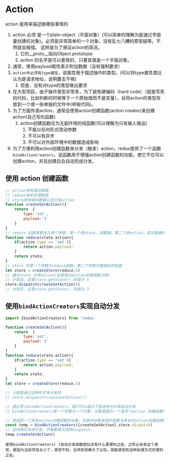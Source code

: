 # Action
action 是用来描述做哪些事情的


1. action 必须 是一个plain-object（平面对象）(可以简单的理解为是通过字面量创建的对象)。必须是非常简单的一个对象，没有乱七八糟的原型链等。不然就会报错。 这样是为了保证action的简洁。
   1. 它的__proto__指向Object.prototype
   2. action 的名字是可以更改的，只要其值是一个平面对象。
2. 通常，使用payload属性表示附加数据（没有强制要求）
3. ```action中必须有type属性```，该属性用于描述操作的类型。(可以将type属性类比认为是请求地址，说明要去干嘛)
   1. 但是，没有对type的类型做出要求
4. 在大型项目，由于操作类型非常多，为了避免硬编码（hard code）（就是写死的代码，比如判断的时候等于一个原始值而不是变量），会将action的类型存放到一个或一些单独的文件中(样板代码)。
5. 为了方面传递action，通常会使用action创建函数(action creator)来创建action(自己写的函数)
   1. action创建函数应为无副作用的纯函数(可以理解为只有输入输出)
      1. 不能以任何形式改动参数
      2. 不可以有异步
      3. 不可以对外部环境中的数据造成影响
6. 为了方便利用action创建函数来分发（触发）action，redux提供了一个函数```bindActionCreators```，该函数用于增强action创建函数的功能，使它不仅可以创建action，并且创建后会自动完成分发。

## 使用 action 创建函数
```js
// action用来描述数据
// reduce用来处理数据
// store用来储存数据以及分发action
function createSetAction(){
    return  {
        type:'set',
        payload:'3'
    }
}
// reduce 函数需要传入两个参数，第一个是state，即数据，第二个是action，即对数据的描述
function reduce(state,action){
    if(action.type == 'set'){
        return action.payload;
    }
    return state;
}
// store 的第一个参数为reduce函数，第二个参数为数据的初始值
let store = createStore(reduce,5)
// 通过store 分发action(这里是以action创建函数为例)
// 分发前，这里store.getState() 的值为 5
store.dispatch(createSetAction())
// 分发后，这里store.getState() 的值为 3
```

## 使用```bindActionCreators```实现自动分发
```js
import {bindActionCreators} from 'redux'

function createSetAction(){
    return  {
        type:'set',
        payload:'3'
    }
}
function reduce(state,action){
    if(action.type == 'set'){
        return action.payload;
    }
    return state;
}
let store = createStore(reduce,5)

// 上面是通过这种形式来分发的
// store.dispatch(createSetAction())

// 通过导入bindActionCreators，我们可以通过下面这种方式来自动分发
// bindActionCreators第一个参数为一个对象，对象里面为一个或多个action 创建函数(在大型项目当中，一般将action创建函数放到一个单独的文件夹，通过导入的形式来将函数弄到一个对象里面作为参数传入bindActionCreators，我们这里手动制造一个含有action构建函数的对象),第二个参数为store.dispatch

// 其返回一个具有aciton创建函数的对象，但是该对象里面的函数与原本的action创建函数有些区别(具备自动分发的功能)
const temp = bindActionCreators({createSetAction},store.dispatch)
// 这样既可完成分发，不需要再次调用diapatch
temp.createSetAction()
```
```
使用bindActionCreators( )自动分发函数貌似没有什么更便利之处，之所以会有这个感觉，是因为当前项目太小了，感受不到，当项目规模大了以后，就能感受到这种处理方式的便利之处。
```